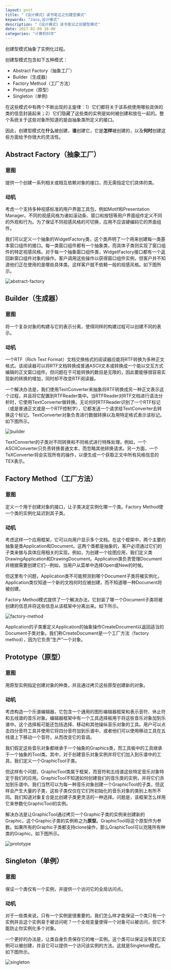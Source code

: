 ```yaml
---
layout: post
title: "《设计模式》读书笔记之创建型模式"
keywords: "Java,设计模式"
description: "《设计模式》读书笔记之创建型模式"
date: 2017-02-09 16:00
categories: "计算机科学"
---
```



创建型模式抽象了实例化过程。

创建型模式包含如下五种模式：

* Abstract Factory（抽象工厂）
* Builder（生成器）
* Factory Method（工厂方法）
* Prototype（原型）
* Singleton（单例)

在这些模式中有两个不断出现的主旋律：1）它们都将关于该系统使用哪些具体的类的信息封装起来；2）它们隐藏了这些类的实例是如何被创建和放在一起的。整个系统关于这些对象所知道的是由抽象类所定义的接口。

因此，创建型模式在**什么**被创建，**谁**创建它，它是**怎样**被创建的，以及**何时**创建这些方面给予你很大的灵活性。

## Abstract Factory（抽象工厂）

### 意图

提供一个创建一系列相关或相互依赖对象的接口，而无需指定它们具体的类。

### 动机

考虑一个支持多种视感标准的用户界面工具包，例如Motif和Presentation Manager。不同的视感风格为诸如滚动条、窗口和按钮等用户界面组件定义不同的外观和行为。为了保证不同视感风格的可切换，应用不应该硬编码它的界面组件。

我们可以定义一个抽象的WidgetFactory类，这个类声明了一个用来创建每一类基本窗口组件的接口。每一类窗口组件都有一个抽象类，而具体子类则实现了窗口组件的特定视感风格。对于每一个抽象窗口组件类，WidgetFactory接口都有一个返回新窗口组件对象的操作。客户调用这些操作以获得窗口组件实例，但客户并不知道他们正在使用的是哪些具体类。这样客户就不依赖一般的视感风格。如下图所示。

![abstract-factory](/assets/design-pattern-notes-one/abstract-factory.png)

## Builder（生成器）

### 意图

将一个复杂对象的构建与它的表示分离，使得同样的构建过程可以创建不同的表示。

### 动机

一个RTF（Rich Text Format）文档交换格式的阅读器应能将RTF转换为多种正文格式。该阅读器可以将RTF文档转换成普通ASCII文本或转换成一个能以交互方式编辑的正文窗口组件。但问题在于可能转换的数目是无限的，因此要能够很容易实现新的转换的增加，同时却不改变RTF阅读器。

一个解决办法是，我们使用TextConverter来抽象将RTF转换成另一种正文表示这个过程，并且将它配置到RTFReader类中。当RTFReader对RTF文档进行语法分析时，它使用TextConverter做转换。无论何时RTFReader识别了一个RTF标记（或是普通正文或是一个RTF控制字），它都发送一个请求给TextConverter去转换这个标记。TextConverter对象负责进行数据转换以及用特定格式表示该标记。如下图所示。

![builder](/assets/design-pattern-notes-one/builder.png)

TextConverter的子类对不同转换和不同格式进行特殊处理。例如，一个ASCIIConverter只负责转换普通文本，而忽略其他转换请求。另一方面，一个TeXConverter将会实现所有的操作，以便生成一个获取正文中所有风格信息的TEX表示。

## Factory Method（工厂方法）

### 意图

定义一个用于创建对象的接口，让子类决定实例化哪一个类。Factory Method使一个类的实例化延迟到其子类。

### 动机

考虑这样一个应用框架，它可以向用户显示多个文档。在这个框架中，两个主要的抽象是类Application和Document。这两个类都是抽象的，客户必须通过它们的子类来做与具体应用相关的实现。例如，为创建一个绘图应用，我们定义类DrawingApplication和DrawingDocument。Application类负责管理Document并根据需要创建它们--例如，当用户从菜单中选择Open或New的时候。

但这里有个问题，Application类不可能预测到哪个Document子类将被实例化，Application类仅知道一个新的文档何时应被创建，而不知道哪一种Document将被创建。

Factory Method模式提供了一个解决办法，它封装了哪一个Document子类将被创建的信息并将这些信息从该框架中分离出来。如下所示。

![factory-method](/assets/design-pattern-notes-one/factory-method.png)

Application的子类重定义Application的抽象操作CreateDocument以返回适当的Document子类对象。我们称CreateDocument是一个工厂方法（factory method），因为它负责“生产”一个对象。

## Prototype（原型）

### 意图

用原型实例指定创建对象的种类，并且通过拷贝这些原型创建新的对象。

### 动机

考虑构造一个乐谱编辑器，它包含一个通用的图形编辑器框架和表示音符、休止符和五线谱的音乐对象。编辑器框架中有一个工具选择板用于将这些音乐对象加到乐谱中。这个选择板可能还包括选择、移动和其他操纵音乐对象的工具。用户可以点击四分音符工具并使用它将四分音符加到乐谱中，或者他们可以使用移动工具在五线谱上下移动一个音符，从而改变它的音调。

我们假定这些音乐对象都继承于一个抽象的Graphics类，而工具板中的工具继承于一个抽象的Tool类。其中，对于创建音乐对象实例并将它们加入到乐谱中的工具，我们定义一个GraphicTool子类。

但这样有个问题，GraphicTool类属于框架，而音符和五线谱这些特定音乐对象特定于我们的应用。GraphicTool不知道如何创建我们的音乐类的实例，并将它们添加到乐谱中。我们当然可以为每一种音乐对象创建一个GraphicTool的子类，但这样会产生大量的子类，这些子类仅仅在它们所初始化的音乐对象的类别上有所不同。我们知道对象复合是比创建子类更灵活的一种选择。问题是，该框架怎么样用它来参数化GraphicTool的实例。

解决办法是让GraphicTool通过拷贝一个Graphic子类的实例来创建新的Graphic，这个Graphic子类的实例称之为**原型**。GraphicTool将这个原型作为参数。如果所有的Graphic子类都支持clone操作，那么GraphicTool可以克隆所有种类的Graphic。如下图所示。

![prototype](/assets/design-pattern-notes-one/prototype.png)

## Singleton（单例）

### 意图

保证一个类仅有一个实例，并提供一个访问它的全局访问点。

### 动机

对于一些类来说，只有一个实例是很重要的。我们怎么样才能保证一个类只有一个实例并且这个实例易于被访问呢？一个全局变量使得一个对象可以被访问，但它不能防止你实例化多个对象。

一个更好的办法是，让类自身负责保存它的唯一实例。这个类可以保证没有其它实例可以被创建，并且它可以提供一个访问该实例的方法。这就是Singleton模式。如下图所示。

![singleton](/assets/design-pattern-notes-one/singleton.png)


